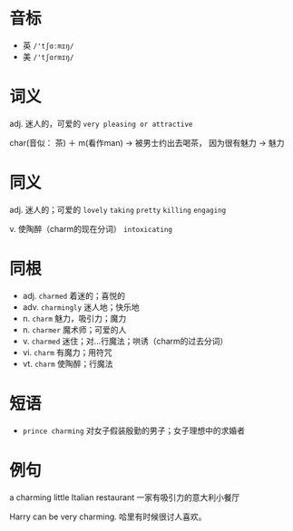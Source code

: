 # 音标

- 英 `/'tʃɑːmɪŋ/`
- 美 `/'tʃɑrmɪŋ/`

# 词义

adj. 迷人的，可爱的
`very pleasing or attractive`



char(音似： 茶) ＋ m(看作man) → 被男士约出去喝茶， 因为很有魅力 → 魅力

# 同义

adj. 迷人的；可爱的
`lovely` `taking` `pretty` `killing` `engaging`

v. 使陶醉（charm的现在分词）
`intoxicating`

# 同根

- adj. `charmed` 着迷的；喜悦的
- adv. `charmingly` 迷人地；快乐地
- n. `charm` 魅力，吸引力；魔力
- n. `charmer` 魔术师；可爱的人
- v. `charmed` 迷住；对…行魔法；哄诱（charm的过去分词）
- vi. `charm` 有魔力；用符咒
- vt. `charm` 使陶醉；行魔法

# 短语

- `prince charming` 对女子假装殷勤的男子；女子理想中的求婚者

# 例句

a charming little Italian restaurant
一家有吸引力的意大利小餐厅

Harry can be very charming.
哈里有时候很讨人喜欢。


